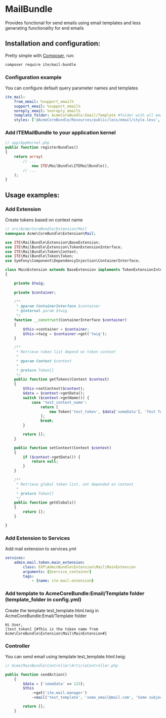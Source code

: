 # MailBundle
Provides functional for send emails using email templates and less generating functionality for end emails

## Installation and configuration:

Pretty simple with [Composer](http://packagist.org), run:

```sh
composer require ite/mail-bundle
```

<a name="configuration"></a>

### Configuration example

You can configure default query parameter names and templates

```yaml
ite_mail:
    from_email: %support_email%
    support_email: %support_email%
    noreply_email: %noreply_email%
    template_folder: AcmeCoreBundle:Email/Template #folder with all email templates
    styles: ['@AcmeCoreBundle/Resources/public/less/email/style.less', '@AcmeCoreBundle/Resources/public/less/email/style2.less'] #additional styles for email templates will be generated to inline styles in end email 
```

### Add ITEMailBundle to your application kernel

```php
// app/AppKernel.php
public function registerBundles()
{
    return array(
        // ...
            new ITE\MailBundle\ITEMailBundle(),
        // ...
    );
}
```

## Usage examples:

### Add Extension

Create tokens based on context name

```php
// src/Acme/CoreBundle/Extension/Mail
namespace Acme\CoreBundle\Extension\Mail;

use ITE\MailBundle\Extension\BaseExtension;
use ITE\MailBundle\Extension\TokenExtensionInterface;
use ITE\MailBundle\Token\Context;
use ITE\MailBundle\Token\Token;
use Symfony\Component\DependencyInjection\ContainerInterface;

class MainExtension extends BaseExtension implements TokenExtensionInterface
{

    private $twig;
    
    private $container;
    
    /**
     * @param ContainerInterface $container
     * @internal param $twig
     */
    function __construct(ContainerInterface $container)
    {
        $this->container = $container;
        $this->twig = $container->get('twig');
    }

    /**
     * Retrieve token list depend on token context
     *
     * @param Context $context
     *
     * @return Token[]
     */
    public function getTokens(Context $context)
    {
        $this->setContext($context);
        $data = $context->getData();
        switch ($context->getName()) {
            case 'test_context_name':
                return [
                    new Token('test_token', $data['someData'], 'Test Token'),
                ];
                break;
        }

        return [];
    }

    public function setContext(Context $context)
    {
        if ($context->getData()) {
            return null;
        }
    }

    /**
     * Retrieve global token list, not depended on context
     *
     * @return Token[]
     */
    public function getGlobals()
    {
        return [];
    }

} 
```

### Add Extension to Services

Add mail extension to services.yml
 
```yaml
services:
    admin.mail.token.main_extension:
        class: EXP\AdminBundle\Extension\Mail\MainExtension
        arguments: [@service_container]
        tags:
            - {name: ite.mail.extension}
```

### Add template to AcmeCoreBundle:Email/Template folder (template_folder in config.yml)

Create the template test_template.html.twig in AcmeCoreBundle:Email/Template folder

```jinja
Hi User,
[test_token] {#This is the token name from Acme\CoreBundle\Extension\Mail\MainExtension#}
```

### Controller

You can send email using template test_template.html.twig:

```php
// Acme\MainBundle\Controller\ArticleController.php

public function sendAction()
    {
        $data = ['someData' => 123];
        $this
            ->get('ite.mail.manager')
            ->mail('test_template', 'some_email@mail.com', 'Some subject', ['token_context' => new Context($data, 'test_context_name')]);

        return [];
    }

```

